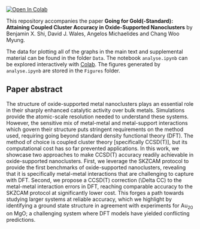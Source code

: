 <a target="_blank" href="https://colab.research.google.com/github/benshi97/Data_Nanocluster_on_MgO/blob/main/analyse.ipynb">
  <img src="https://colab.research.google.com/assets/colab-badge.svg" alt="Open In Colab"/>
</a>

This repository accompanies the paper **Going for Gold(-Standard): Attaining Coupled Cluster Accuracy in Oxide-Supported Nanoclusters** by Benjamin X. Shi, David J. Wales, Angelos Michaelides and Chang Woo Myung.

The data for plotting all of the graphs in the main text and supplemental material can be found in the folder `Data`. The notebook `analyse.ipynb` can be explored interactively with [Colab](https://colab.research.google.com/github/benshi97/Data_Nanocluster_on_MgO/blob/main/analyse.ipynb). The figures generated by `analyse.ipynb` are stored in the `Figures` folder.


## Paper abstract

The structure of oxide-supported metal nanoclusters plays an essential role in their sharply enhanced catalytic activity over bulk metals. Simulations provide the atomic-scale resolution needed to understand these systems. However, the sensitive mix of metal-metal and metal-support interactions which govern their structure puts stringent requirements on the method used, requiring going beyond standard density functional theory (DFT). The method of choice is coupled cluster theory [specifically CCSD(T)], but its computational cost has so far prevented applications. In this work, we showcase two approaches to make CCSD(T) accuracy readily achievable in oxide-supported nanoclusters. First, we leverage the SKZCAM protocol to provide the first benchmarks of oxide-supported nanoclusters, revealing that it is specifically metal-metal interactions that are challenging to capture with DFT. Second, we propose a CCSD(T) correction (\Delta CC) to the metal-metal interaction errors in DFT, reaching comparable accuracy to the SKZCAM protocol at significantly lower cost. This forges a path towards studying larger systems at reliable accuracy, which we highlight by identifying a ground state structure in agreement with experiments for Au<sub>20</sub> on MgO; a challenging system where DFT models have yielded conflicting predictions.
